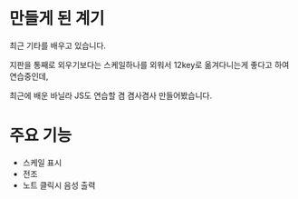 # 만들게 된 계기

최근 기타를 배우고 있습니다.

지판을 통째로 외우기보다는 스케일하나를 외워서 12key로 옮겨다니는게 좋다고 하여 연습중인데, 

최근에 배운 바닐라 JS도 연습할 겸 겸사겸사 만들어봤습니다.

# 주요 기능

- 스케일 표시
- 전조
- 노트 클릭시 음성 출력
